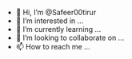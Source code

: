 - 👋 Hi, I’m @Safeer00tirur
- 👀 I’m interested in ...
- 🌱 I’m currently learning ...
- 💞️ I’m looking to collaborate on ...
- 📫 How to reach me ...

<!---
Safeer00tirur/Safeer00tirur is a ✨ special ✨ repository because its `README.md` (this file) appears on your GitHub profile.
You can click the Preview link to take a look at your changes.
--->
